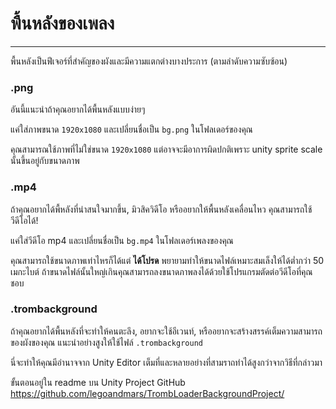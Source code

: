 # พื้นหลังของเพลง
---

พื้นหลังเป็นฟีเจอร์ที่สำคัญของผังและมีความแตกต่างบางประการ (ตามลำดับความซับซ้อน)

### .png

อันนี้แนะนำถ้าคุณอยากได้พื้นหลังแบบง่ายๆ

แค่ใส่ภาพขนาด `1920x1080` และเปลี่ยนชื่อเป็น `bg.png` ในโฟลเดอร์ของคุณ

คุณสามารณใช้ภาพที่ไม่ใช่ขนาด `1920x1080` แต่อาจจะมีอาการผิดปกติเพราะ unity sprite scale นั้นขึ้นอยู่กับขนาดภาพ

### .mp4

ถ้าคุณอยากได้พื้หลังที่น่าสนใจมากขึ้น, มิวสิควิดีโอ หรืออยากให้พื้นหลังเคลื่อนไหว คุณสามารถใช้วีดีโอได้!

แค่ใส่วีดีโอ mp4 และเปลี่ยนชื่อเป็น `bg.mp4` ในโฟลเดอร์เพลงของคุณ

คุณสามารถใช้ขนาดภาพเท่าไหรก็ได้แต่ **ได้โปรด** พยายามทำให้ขนาดไฟล์เหมาะสมเล็งให้ได้ต่ำกว่า 50 เมกะไบต์ ถ้าขนาดไฟล์นั้นใหญ่เกินคุณสามารถลงขนาดภาพลงได้ด้วยใช้โปรแกรมตัดต่อวีดีโอที่คุณชอบ

### .trombackground

ถ้าคุณอยากได้พื้นหลังที่จะทำให้คนตะลึง, อยากจะใช้อีเวนท์, หรืออยากจะสร้างสรรค์เต็มความสามารถของผังของคุณ แนะนำอย่างสูงให้ใช้ไฟล์ `.trombackground`

นี่จะทำให้คุณมีอำนาจจาก Unity Editor เต็มที่และหลายอย่างที่สามราถทำได้สูงกว่าจากวิธีที่กล่าวมา

ขั้นตอนอยู่ใน readme บน Unity Project GitHub <https://github.com/legoandmars/TrombLoaderBackgroundProject/>